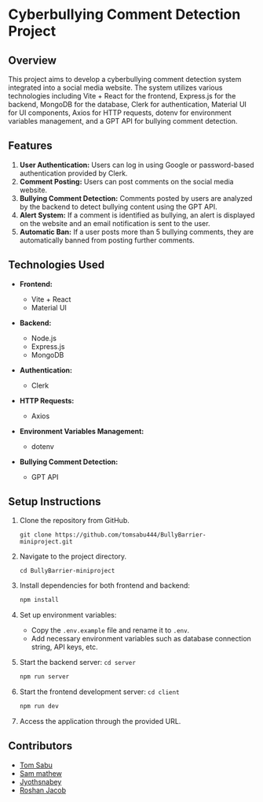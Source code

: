 # Cyberbullying Comment Detection Project

## Overview
This project aims to develop a cyberbullying comment detection system integrated into a social media website. The system utilizes various technologies including Vite + React for the frontend, Express.js for the backend, MongoDB for the database, Clerk for authentication, Material UI for UI components, Axios for HTTP requests, dotenv for environment variables management, and a GPT API for bullying comment detection.

## Features
1. **User Authentication:** Users can log in using Google or password-based authentication provided by Clerk.
2. **Comment Posting:** Users can post comments on the social media website.
3. **Bullying Comment Detection:** Comments posted by users are analyzed by the backend to detect bullying content using the GPT API.
4. **Alert System:** If a comment is identified as bullying, an alert is displayed on the website and an email notification is sent to the user.
5. **Automatic Ban:** If a user posts more than 5 bullying comments, they are automatically banned from posting further comments.

## Technologies Used
- **Frontend:**
  - Vite + React
  - Material UI
  
- **Backend:**
  - Node.js
  - Express.js
  - MongoDB
  
- **Authentication:**
  - Clerk
  
- **HTTP Requests:**
  - Axios
  
- **Environment Variables Management:**
  - dotenv
  
- **Bullying Comment Detection:**
  - GPT API

## Setup Instructions
1. Clone the repository from GitHub.

    ```shell
    git clone https://github.com/tomsabu444/BullyBarrier-miniproject.git
    ```

2. Navigate to the project directory.
    ```shell
    cd BullyBarrier-miniproject
    ```

3. Install dependencies for both frontend and backend:
    ```bash
    npm install
    ```
4. Set up environment variables:
   - Copy the `.env.example` file and rename it to `.env`.
   - Add necessary environment variables such as database connection string, API keys, etc.
5. Start the backend server: `cd server`
    ```bash
    npm run server
    ```
6. Start the frontend development server: `cd client`
    ```bash
    npm run dev
    ```
7. Access the application through the provided URL.

## Contributors
- [Tom Sabu](https://github.com/tomsabu444)
- [Sam mathew](https://github.com/SamMathew007)
- [Jyothsnabey](https://github.com/23Jyo)
- [Roshan Jacob](https://github.com/RoshanJacob10)

<!-- ## License -->
<!-- This project is licensed under the [MIT License](link-to-license-file). -->
